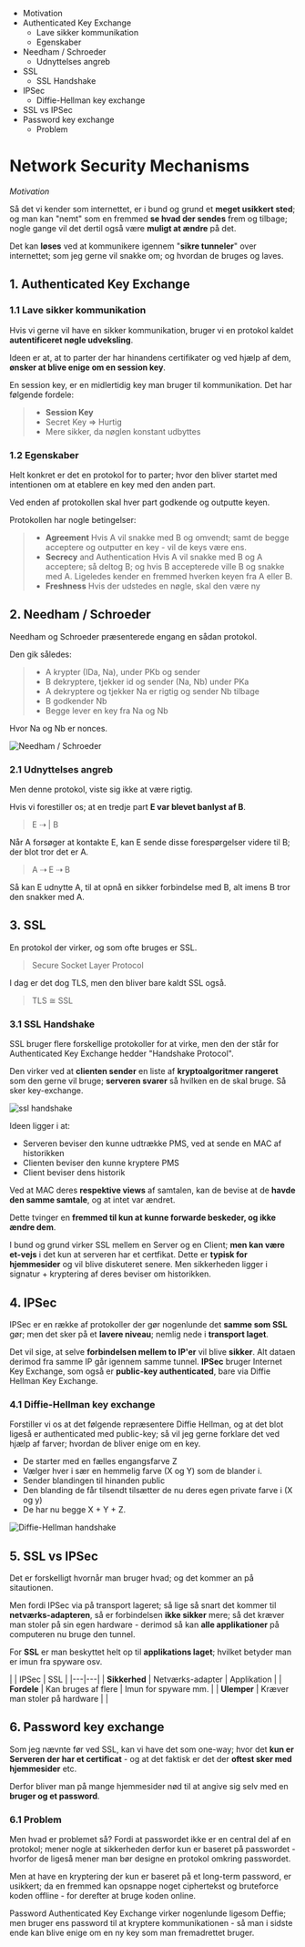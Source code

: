 * Motivation
* Authenticated Key Exchange
	* Lave sikker kommunikation
	* Egenskaber
* Needham / Schroeder
	* Udnyttelses angreb
* SSL
	* SSL Handshake
* IPSec
	* Diffie-Hellman key exchange
* SSL vs IPSec
* Password key exchange
	* Problem

# Network Security Mechanisms
_Motivation_

Så det vi kender som internettet, er i bund og grund et **meget usikkert sted**; og man kan "nemt" som en fremmed **se hvad der sendes** frem og tilbage; nogle gange vil det dertil også være **muligt at ændre** på det.

Det kan **løses** ved at kommunikere igennem "**sikre tunneler**" over internettet; som jeg gerne vil snakke om; og hvordan de bruges og laves.

## 1. Authenticated Key Exchange
### 1.1 Lave sikker kommunikation

Hvis vi gerne vil have en sikker kommunikation, bruger vi en protokol kaldet **autentificeret nøgle udveksling**.

Ideen er at, at to parter der har hinandens certifikater og ved hjælp af dem, **ønsker at blive enige om en session key**.

En session key, er en midlertidig key man bruger til kommunikation. Det har følgende fordele:

> * **Session Key**
> * Secret Key => Hurtig
> * Mere sikker, da nøglen konstant udbyttes

### 1.2 Egenskaber

Helt konkret er det en protokol for to parter; hvor den bliver startet med intentionen om at etablere en key med den anden part. 

Ved enden af protokollen skal hver part godkende og outputte keyen.

Protokollen har nogle betingelser:

> * **Agreement** Hvis A vil snakke med B og omvendt; samt de begge acceptere og outputter en key - vil de keys være ens.
> * **Secrecy** and Authentication Hvis A vil snakke med B og A acceptere; så deltog B; og hvis B accepterede ville B og snakke med A. Ligeledes kender en fremmed hverken keyen fra A eller B.
> * **Freshness** Hvis der udstedes en nøgle, skal den være ny

## 2. Needham / Schroeder
Needham og Schroeder præsenterede engang en sådan protokol. 

Den gik således:

> * A krypter (IDa, Na), under PKb og sender
> * B dekryptere, tjekker id og sender (Na, Nb) under PKa
> * A dekryptere og tjekker Na er rigtig og sender Nb tilbage
> * B godkender Nb
> * Begge lever en key fra Na og Nb

Hvor Na og Nb er nonces.

![Needham / Schroeder](NeedhamSchroeder.png)

### 2.1 Udnyttelses angreb

Men denne protokol, viste sig ikke at være rigtig.

Hvis vi forestiller os; at en tredje part **E var blevet banlyst af B**.

> E ⇢ | B

Når A forsøger at kontakte E, kan E sende disse forespørgelser videre til B; der blot tror det er A.

> A ⇢ E ⇢ B

Så kan E udnytte A, til at opnå en sikker forbindelse med B, alt imens B tror den snakker med A.

## 3. SSL 

En protokol der virker, og som ofte bruges er SSL.

> Secure Socket Layer Protocol

I dag er det dog TLS, men den bliver bare kaldt SSL også.

> TLS ≅ SSL

### 3.1 SSL Handshake

SSL bruger flere forskellige protokoller for at virke, men den der står for Authenticated Key Exchange hedder "Handshake Protocol". 

Den virker ved at **clienten sender** en liste af **kryptoalgoritmer rangeret** som den gerne vil bruge; **serveren svarer** så hvilken en de skal bruge. Så sker key-exchange.

![ssl handshake](ssl_handshake.png)

Ideen ligger i at:

* Serveren beviser den kunne udtrække PMS, ved at sende en MAC af historikken
* Clienten beviser den kunne kryptere PMS
* Client beviser dens historik

Ved at MAC deres **respektive views** af samtalen, kan de bevise at de **havde den samme samtale**, og at intet var ændret.

Dette tvinger en **fremmed til kun at kunne forwarde beskeder, og ikke ændre dem**.

I bund og grund virker SSL mellem en Server og en Client; **men kan være et-vejs** i det kun at serveren har et certfikat. Dette er **typisk for hjemmesider** og vil blive diskuteret senere. Men sikkerheden ligger i signatur + kryptering af deres beviser om historikken. 

## 4. IPSec 

IPSec er en række af protokoller der gør nogenlunde det **samme som SSL** gør; men det sker på et **lavere niveau**; nemlig nede i **transport laget**. 

Det vil sige, at selve **forbindelsen mellem to IP'er** vil blive **sikker**. Alt dataen derimod fra samme IP går igennem samme tunnel. **IPSec** bruger Internet Key Exchange, som også er **public-key authenticated**, bare via Diffie Hellman Key Exchange.

### 4.1 Diffie-Hellman key exchange

Forstiller vi os at det følgende repræsentere Diffie Hellman, og at det blot ligeså er authenticated med public-key; så vil jeg gerne forklare det ved hjælp af farver; hvordan de bliver enige om en key.

* De starter med en fælles engangsfarve Z
* Vælger hver i sær en hemmelig farve (X og Y) som de blander i.
* Sender blandingen til hinanden public
* Den blanding de får tilsendt tilsætter de nu deres egen private farve i (X og y)
* De har nu begge X + Y + Z.

![Diffie-Hellman handshake](Diffie-Hellman.png)

## 5. SSL vs IPSec

Det er forskelligt hvornår man bruger hvad; og det kommer an på sitautionen. 

Men fordi IPSec via på transport lageret; så lige så snart det kommer til **netværks-adapteren**, så er forbindelsen **ikke sikker** mere; så det kræver man stoler på sin egen hardware - derimod så kan **alle applikationer** på computeren nu bruge den tunnel.

For **SSL** er man beskyttet helt op til **applikations laget**; hvilket betyder man er imun fra spyware osv.


|  | IPSec | SSL |
|---|---|
| **Sikkerhed** | Netværks-adapter | Applikation |
| **Fordele** | Kan bruges af flere | Imun for spyware mm. |
| **Ulemper** | Kræver man stoler på hardware | |

## 6. Password key exchange

Som jeg nævnte før ved SSL, kan vi have det som one-way; hvor det **kun er Serveren der har et certificat** - og at det faktisk er det der **oftest sker med hjemmesider** etc. 

Derfor bliver man på mange hjemmesider nød til at angive sig selv med en **bruger og et password**.

### 6.1 Problem

Men hvad er problemet så? Fordi at passwordet ikke er en central del af en protokol; mener nogle at sikkerheden derfor kun er baseret på passwordet - hvorfor de ligeså mener man bør designe en protokol omkring passwordet.

Men at have en kryptering der kun er baseret på et long-term password, er usikkert; da en fremmed kan opsnappe noget ciphertekst og bruteforce koden offline - for derefter at bruge koden online.

Password Authenticated Key Exchange virker nogenlunde ligesom Deffie; men bruger ens password til at kryptere kommunikationen - så man i sidste ende kan blive enige om en ny key som man fremadrettet bruger.